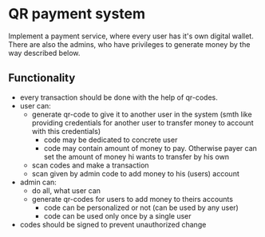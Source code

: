 # QR payment system #

Implement a payment service, where every user has it's own digital wallet.
There are also the admins, who have privileges to generate money by the way described below.

## Functionality ##

- every transaction should be done with the help of qr-codes.
- user can:
  - generate qr-code to give it to another user in the system (smth like providing credentials for another user to transfer money to account with this credentials)
    - code may be dedicated to concrete user
    - code may contain amount of money to pay. Otherwise payer can set the amount of money hi wants to transfer by his own
  - scan codes and make a transaction
  - scan given by admin code to add money to his (users) account
- admin can:
  - do all, what user can
  - generate qr-codes for users to add money to theirs accounts
    - code can be personalized or not (can be used by any user)
    - code can be used only once by a single user
- codes should be signed to prevent unauthorized change
